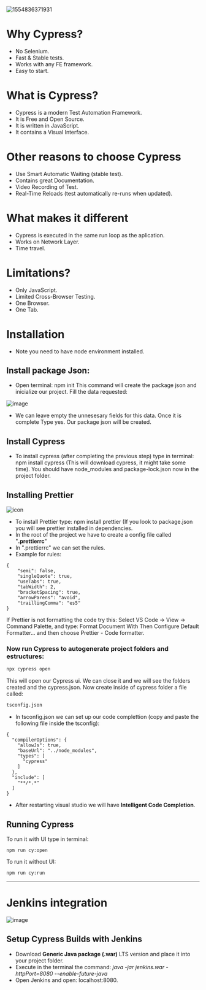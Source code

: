 ![1554836371931](https://user-images.githubusercontent.com/67669609/104491338-dcaf1980-55b0-11eb-8040-4554ba1d1ca0.png)

# Why Cypress?

- No Selenium.
- Fast & Stable tests.
- Works with any FE framework.
- Easy to start.
 
# What is Cypress?

- Cypress is a modern Test Automation Framework.
- It is Free and Open Source.
- It is written in JavaScript.
- It contains a Visual Interface.

# Other reasons to choose Cypress

- Use Smart Automatic Waiting (stable test).
- Contains great Documentation.
- Video Recording of Test.
- Real-Time Reloads (test automatically re-runs when updated).

# What makes it different

- Cypress is executed in the same run loop as the aplication.
- Works on Network Layer.
- Time travel.

# Limitations?

- Only JavaScript.
- Limited Cross-Browser Testing.
- One Browser.
- One Tab.

# Installation

- Note you need to have node environment installed.

## Install package Json:

- Open terminal: npm init
This command will create the package json and inicialize our project.
Fill the data requested:

![image](https://user-images.githubusercontent.com/67669609/104499073-4f24f700-55bb-11eb-99a7-2d5bef0ceaea.png)
- We can leave empty the unnesesary fields for this data.
Once it is complete Type yes. Our package json will be created.

## Install Cypress
- To install cypress (after completing the previous step) type in terminal: npm install cypress (This will download cypress, it might take some time). You should have node_modules and package-lock.json now in the project folder.


## Installing Prettier
![icon](https://user-images.githubusercontent.com/67669609/104533030-51ee0f00-55f0-11eb-897c-6593f9dde141.png)

- To install Prettier type: npm install prettier (If you look to package.json you will see prettier installed in dependencies.
- In the root of the project we have to create a config file called "**.prettierrc**"
- In ".prettierrc" we can set the rules.
- Example for rules:

```
{
    "semi": false,
    "singleQuote": true,
    "useTabs": true,
    "tabWidth": 2,
    "bracketSpacing": true,
    "arrowParens": "avoid",
    "traillingComma": "es5"
}
```
If Prettier is not formatting the code try this:
Select VS Code -> View -> Command Palette, and type: Format Document With
Then Configure Default Formatter... and then choose Prettier - Code formatter.

### Now run Cypress to autogenerate project folders and estructures:
```bash
npx cypress open  
```
This will open our Cypress ui. We can close it and we will see the folders created and the cypress.json. Now create inside of cypress folder a file called:
```bash
tsconfig.json
```
- In tsconfig.json we can set up our code complettion (copy and paste the following file inside the tsconfig):
```
{
  "compilerOptions": {
    "allowJs": true,
    "baseUrl": "../node_modules",
    "types": [
      "cypress"
    ]
  },
  "include": [
    "**/*.*"
  ]
}
```
- After restarting visual studio we will have **Intelligent Code Completion**.

## Running Cypress

To run it with UI type in terminal:
```
npm run cy:open
```
To run it without UI:
```
npm run cy:run
```
------
# Jenkins integration

![image](https://user-images.githubusercontent.com/67669609/104862746-b8d23780-5912-11eb-9d7d-6c3d2ba2be9f.png)

## Setup Cypress Builds with Jenkins

- Download **Generic Java package (.war)** LTS version and place it into your project folder.
- Execute in the terminal the command: *java -jar jenkins.war -httpPort=8080 --enable-future-java*
- Open Jenkins and open: localhost:8080.



